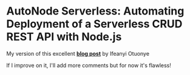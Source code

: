 AutoNode Serverless: Automating Deployment of a Serverless CRUD REST API with Node.js
=====================================================================================

My version of this excellent [**blog post**](https://www.freecodecamp.org/news/how-to-build-a-serverless-crud-rest-api/) by Ifeanyi Otuonye

If I improve on it, I'll add more comments but for now it's flawless! 
